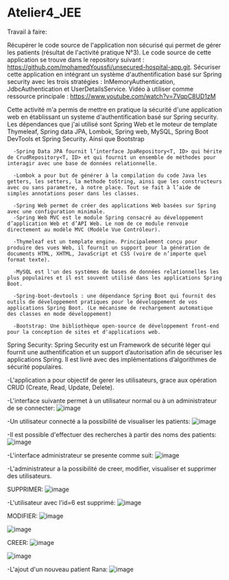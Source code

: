 # Atelier4_JEE
Travail à faire:

Récupérer le code source de l'application non sécurisé qui permet de gérer les patients (résultat de l'activité pratique N°3). Le code source de cette application se trouve dans le repository suivant : https://github.com/mohamedYoussfi/unsecured-hospital-app.git.
Sécuriser cette application en intégrant un système d'authentification basé sur Spring security avec les trois stratégies : InMemoryAuthentication, JdbcAuthentication et UserDetailsService.
Vidéo à utiliser comme ressource principale : https://www.youtube.com/watch?v=7VqpC8UD1zM

Cette activité m'a permis de mettre en pratique la sécurité d'une application web en établissant un systeme d'authentification basé sur Spring security.
Les dépendances que j'ai utilisé sont Spring Web et le moteur de template Thymeleaf, Spring data JPA, Lombok, Spring web, MySQL, Spring Boot DevTools et Spring Security. Ainsi que Bootstrap
   
      -Spring Data JPA fournit l’interface JpaRepository<T, ID> qui hérite de CrudRepository<T, ID> et qui fournit un ensemble de méthodes pour interagir avec une base de données relationnelle.
    
      -Lombok a pour but de générer à la compilation du code Java les getters, les setters, la methode toString, ainsi que les constructeurs avec ou sans parametre, à notre place. Tout se fait à l’aide de simples annotations poser dans les classes.
    
      -Spring Web permet de créer des applications Web basées sur Spring avec une configuration minimale.
      -Spring Web MVC est le module Spring consacré au développement d’application Web et d’API Web. Le nom de ce module renvoie directement au modèle MVC (Modèle Vue Contrôleur).

      -Thymeleaf est un template engine. Principalement conçu pour produire des vues Web, il fournit un support pour la génération de documents HTML, XHTML, JavaScript et CSS (voire de n’importe quel format texte).
  
      -MySQL est l'un des systèmes de bases de données relationnelles les plus populaires et il est souvent utilisé dans les applications Spring Boot.
  
      -Spring-boot-devtools : une dépendance Spring Boot qui fournit des outils de développement pratiques pour le développement de vos applications Spring Boot. (Le mécanisme de rechargement automatique des classes en mode développement)
  
      -Bootstrap: Une bibliothèque open-source de développement front-end pour la conception de sites et d'applications web.
  
Spring Security:
Spring Security est un Framework de sécurité léger qui fournit une authentification et un support d’autorisation afin de sécuriser les applications Spring. Il est livré avec des implémentations d’algorithmes de sécurité populaires.


-L'application a pour objectif de gerer les utilisateurs, grace aux opération CRUD (Create, Read, Update, Delete).

-L'interface suivante permet à un utilisateur normal ou à un administrateur de se connecter:
![image](https://user-images.githubusercontent.com/93864104/232748965-39d0a713-4d0e-46f8-85b1-d60cbd35aea2.png)

-Un utilisateur connecté a la possibilité de visualiser les patients:
![image](https://user-images.githubusercontent.com/93864104/232750038-b5a6421f-9991-46ed-be36-aee0d3c7540e.png)

-Il est possible d'effectuer des recherches à partir des noms des patients:
![image](https://user-images.githubusercontent.com/93864104/232750754-018b252f-4a4a-48f5-acbb-33d4635bfde5.png)

-L'interface administrateur se presente comme suit:
![image](https://user-images.githubusercontent.com/93864104/232751247-5db531a5-63e5-4b20-aa00-df7d0250d18d.png)

-L'administrateur a la possibilité de creer, modifier, visualiser et supprimer des utilisateurs.

SUPPRIMER:
![image](https://user-images.githubusercontent.com/93864104/232754128-fe90033c-2606-4736-b6f5-8b303d2075b2.png)

-L'utilisateur avec l'id=6 est supprimé:
![image](https://user-images.githubusercontent.com/93864104/232754221-c1ecdb57-4501-4add-a3d0-9d1534e5d92d.png)

MODIFIER:
![image](https://user-images.githubusercontent.com/93864104/232755106-6def0b19-c243-4ab4-a975-ab67dccae31f.png)

![image](https://user-images.githubusercontent.com/93864104/232754830-036736ff-aa5a-4d9a-aed8-206332770185.png)

CREER:
![image](https://user-images.githubusercontent.com/93864104/232755609-709cb498-f4a7-4a49-821d-9f67733ff115.png)

![image](https://user-images.githubusercontent.com/93864104/232756127-76508815-3ee4-4897-ad09-08ebe9b8f898.png)

-L'ajout d'un nouveau patient Rana:
![image](https://user-images.githubusercontent.com/93864104/232756364-a15183cf-88c9-4bbc-8fd0-6334eb7882e3.png)






